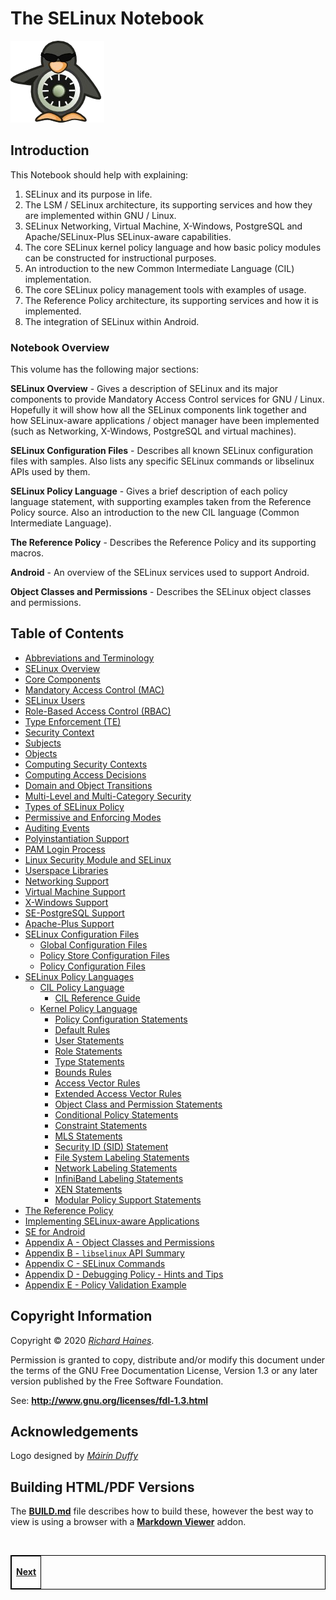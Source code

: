 # The SELinux Notebook

![](./images/logo.png)


## Introduction

This Notebook should help with explaining:

1.  SELinux and its purpose in life.
2.  The LSM / SELinux architecture, its supporting services and how they
    are implemented within GNU / Linux.
3.  SELinux Networking, Virtual Machine, X-Windows, PostgreSQL and
    Apache/SELinux-Plus SELinux-aware capabilities.
4.  The core SELinux kernel policy language and how basic policy modules
    can be constructed for instructional purposes.
5.  An introduction to the new Common Intermediate Language (CIL)
    implementation.
6.  The core SELinux policy management tools with examples of usage.
7.  The Reference Policy architecture, its supporting services and how
    it is implemented.
8.  The integration of SELinux within Android.

### Notebook Overview

This volume has the following major sections:

**SELinux Overview** - Gives a description of SELinux and its major
components to provide Mandatory Access Control services for GNU / Linux.
Hopefully it will show how all the SELinux components link together and
how SELinux-aware applications / object manager have been implemented
(such as Networking, X-Windows, PostgreSQL and virtual machines).

**SELinux Configuration Files** - Describes all known SELinux
configuration files with samples. Also lists any specific SELinux
commands or libselinux APIs used by them.

**SELinux Policy Language** - Gives a brief description of each policy
language statement, with supporting examples taken from the Reference
Policy source. Also an introduction to the new CIL language (Common
Intermediate Language).

**The Reference Policy** - Describes the Reference Policy and its
supporting macros.

**Android** - An overview of the SELinux services used to support
Android.

**Object Classes and Permissions** - Describes the SELinux object
classes and permissions.

## Table of Contents

-   [Abbreviations and Terminology](terminology.md#abbreviations-and-terminology)
-   [SELinux Overview](selinux_overview.md#selinux-overview)
-   [Core Components](core_components.md#core-selinux-components)
-   [Mandatory Access Control (MAC)](mac.md#mandatory-access-control)
-   [SELinux Users](users.md#selinux-users)
-   [Role-Based Access Control (RBAC)](rbac.md#role-based-access-control)
-   [Type Enforcement (TE)](type_enforcement.md#type-enforcement)
-   [Security Context](security_context.md#security-context)
-   [Subjects](subjects.md#subjects)
-   [Objects](objects.md#objects)
-   [Computing Security Contexts](computing_security_contexts.md#computing-security-contexts)
-   [Computing Access Decisions](computing_access_decisions.md#computing-access-decisions)
-   [Domain and Object Transitions](domain_object_transitions.md#domain-and-object-transitions)
-   [Multi-Level and Multi-Category Security](mls_mcs.md#multi-level-and-multi-category-security)
-   [Types of SELinux Policy](types_of_policy.md#types-of-selinux-policy)
-   [Permissive and Enforcing Modes](modes.md#selinux-permissive-and-enforcing-modes)
-   [Auditing Events](auditing.md#auditing-selinux-events)
-   [Polyinstantiation Support](polyinstantiation.md#polyinstantiation-support)
-   [PAM Login Process](pam_login.md#pam-login-process)
-   [Linux Security Module and SELinux](lsm_selinux.md#linux-security-module-and-selinux)
-   [Userspace Libraries](userspace_libraries.md#selinux-userspace-libraries)
-   [Networking Support](network_support.md#selinux-networking-support)
-   [Virtual Machine Support](vm_support.md#selinux-virtual-machine-support)
-   [X-Windows Support](x_windows.md#x-windows-selinux-support)
-   [SE-PostgreSQL Support](postgresql.md#postgresql-selinux-support)
-   [Apache-Plus Support](apache_support.md#apache-selinux-support)
-   [SELinux Configuration Files](configuration_files.md#selinux-configuration-files)
    -   [Global Configuration Files](global_config_files.md#global-configuration-files)
    -   [Policy Store Configuration Files](policy_store_config_files.md#policy-store-configuration-files)
    -   [Policy Configuration Files](policy_config_files.md#policy-configuration-files)
-   [SELinux Policy Languages](policy_languages.md#the-selinux-policy-languages)
    -   [CIL Policy Language](cil_overview.md#cil-overview)
        -   [CIL Reference Guide](notebook-examples/selinux-policy/cil/CIL_Reference_Guide.pdf)
    -   [Kernel Policy Language](kernel_policy_language.md#kernel-policy-language)
        -   [Policy Configuration Statements](policy_config_statements.md#policy-configuration-statements)
        -   [Default Rules](default_rules.md#default-object-rules)
        -   [User Statements](user_statements.md#user-statements)
        -   [Role Statements](role_statements.md#role-statements)
        -   [Type Statements](type_statements.md#type-statements)
        -   [Bounds Rules](bounds_rules.md#bounds-rules)
        -   [Access Vector Rules](avc_rules.md#access-vector-rules)
        -   [Extended Access Vector Rules](xperm_rules.md#extended-access-vector-rules)
        -   [Object Class and Permission Statements](class_permission_statements.md#object-class-and-permission-statements)
        -   [Conditional Policy Statements](conditional_statements.md#conditional-policy-statements)
        -   [Constraint Statements](constraint_statements.md#constraint-statements)
        -   [MLS Statements](mls_statements.md#mls-statements)
        -   [Security ID (SID) Statement](sid_statement.md#security-id-sid-statement)
        -   [File System Labeling Statements](file_labeling_statements.md#file-system-labeling-statements)
        -   [Network Labeling Statements](network_statements.md#network-labeling-statements)
        -   [InfiniBand Labeling Statements](infiniband_statements.md#infiniband-labeling-statements)
        -   [XEN Statements](xen_statements.md#xen-statements)
        -   [Modular Policy Support Statements](modular_policy_statements.md#modular-policy-support-statements)
-   [The Reference Policy](reference_policy.md#the-reference-policy)
-   [Implementing SELinux-aware Applications](implementing_seaware_apps.md#implementing-selinux-aware-applications)
-   [SE for Android](seandroid.md#security-enhancements-for-android)
-   [Appendix A - Object Classes and Permissions](object_classes_permissions.md#appendix-a---object-classes-and-permissions)
-   [Appendix B - `libselinux` API Summary](libselinux_functions.md#appendix-b---libselinux-api-summary)
-   [Appendix C - SELinux Commands](selinux_cmds.md#appendix-c---selinux-commands)
-   [Appendix D - Debugging Policy - Hints and Tips](debug_policy_hints.md#appendix-d---debugging-policy---hints-and-tips)
-   [Appendix E - Policy Validation Example](policy_validation_example.md#appendix-e---policy-validation-example)

## Copyright Information

Copyright © 2020 [*Richard Haines*](mailto:richard_c_haines@btinternet.com).

Permission is granted to copy, distribute and/or modify this document
under the terms of the GNU Free Documentation License, Version 1.3 or
any later version published by the Free Software Foundation.

See: **<http://www.gnu.org/licenses/fdl-1.3.html>**

## Acknowledgements

Logo designed by [*Máirín Duffy*](http://pookstar.deviantart.com/)

## Building HTML/PDF Versions

The [**BUILD.md**](BUILD.md) file describes how to build these, however
the best way to view is using a browser with a
[**Markdown Viewer**](BUILD.md) addon.

<br>

<!-- %CUTHERE% -->


<table>
<tbody>
<td><center>
<p><a href="terminology.md#abbreviations-and-terminology" title="Abbreviations and Terminology"> <strong>Next</strong></a></p>
</center></td>
</tbody>
</table>

<head>
    <style>table { border-collapse: collapse; }
    table, td, th { border: 1px solid black; }
    </style>
</head>
